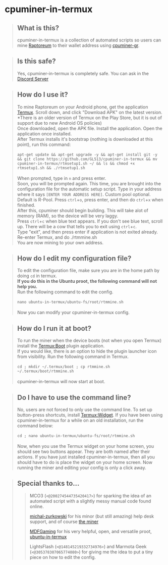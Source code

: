 # cpuminer-in-termux

> ## What is this?
> cpuminer-in-termux is a collection of automated scripts so users can mine [Raptoreum](https://raptoreum.com/) to their wallet address using [cpuminer-gr](https://github.com/michal-zurkowski/cpuminer-gr).

> ## Is this safe?
> Yes, cpuminer-in-termux is completely safe. You can ask in the [Discord Server](https://discord.gg/Raptoreum)

> ## How do I use it?
> To mine Raptoreum on your Android phone, get the application [Termux](https://f-droid.org/en/packages/com.termux/). Scroll down, and click "Download APK" on the latest version. *There is an older version of Termux on the Play Store, but it is out of support due to new Android OS policies)<br>
> Once downloaded, open the APK file. Install the application. Open the application once installed.<br>
> After Termux installs it's bootstrap (nothing is downloaded at this point), run this command:<br><br>
`apt-get update && apt-get upgrade -y && apt-get install git -y && git clone https://github.com/GL513/cpuminer-in-termux && mv cpuminer-in-termux/rtmsetup1.sh ~/ && ls && chmod +x rtmsetup1.sh && ./rtmsetup1.sh`
<br><br>
> When prompted, type in `n` and press enter.<br>
> Soon, you will be prompted again. This time, you are brought into the configuration file for the automatic setup script. Type in your address where it says `[ENTER YOUR ADDRESS HERE]`. Custom pool optional. Default is R-Pool. Press `ctrl`+`o`, press enter, and then do `ctrl`+`x` when finished.<br>
> After this, cpuminer should begin building. This will take alot of memory (RAM), so the device will be very laggy.<br>
> Press `ctrl`+`c` when blue text appears. If you don't see blue text, scroll up. There will be a cow that tells you to exit using `ctrl`+`c`.<br>
> Type "exit", and then press enter if application is not exited already.<br>
> Re-enter Termux, and do ./rtmmine.sh<br>
> You are now mining to your own address.<br>

> ## How do I edit my configuration file?
> To edit the configuration file, make sure you are in the home path by doing `cd` in termux.<br>
> **If you do this in the Ubuntu proot, the following command will not help you.**<br>
> Run the following command to edit the config. <br><br>
`nano ubuntu-in-termux/ubuntu-fs/root/rtmmine.sh` <br><br>
> Now you can modify your cpuminer-in-termux config.

> ## How do I run it at boot?
> To run the miner when the device boots (not when you open Termux) install the [Termux:Boot](https://f-droid.org/packages/com.termux.boot) plugin application.<br>
> If you would like, there is an option to hide the plugin launcher icon from visibility.
> Run the following command in Termux.<br><br>
`cd ; mkdir ~/.termux/boot ; cp rtmmine.sh ~/.termux/boot/rtmmine.sh` <br><br>
> cpuminer-in-termux will now start at boot.
>

> ## Do I have to use the command line?
> No, users are not forced to only use the command line.
> To set up button-press shortcuts, install [Termux:Widget](https://f-droid.org/packages/com.termux.widget).
> If you have been using cpuminer-in-termux for a while on an old installation, run the command below: <br><br>
`cd ; nano ubuntu-in-termux/ubuntu-fs/root/rtmmine.sh` <br><br>
> Now, when you use the Termux widget on your home screen, you should see two buttons appear. They are both named after their actions.
> If you have just installed cpuminer-in-termux, then all you should have to do is place the widget on your home screen.
> Now running the miner and editing your config is only a click away.


> ## Special thanks to...
>
>> MCO3 (`<@200274544735420417>`) for sparking the idea of an automated script with a slightly messy manual code found online.
>>
>> [michal-zurkowski](https://GitHub.com/michal-zurkowski/) for his minor (but still amazing) help desk support, and of course [the miner](https://GitHub.com/michal-zurkowski/cpuminer-gr/)
>>
>> [MDFGaming](https://GitHub.com/MDFGaming) for his very helpful, open, and versatile proot, [ubuntu-in-termux](https://GitHub.com/MDFGaming/ubuntu-in-termux/)
>>
>> LightsFlash (`<@148145219332734976>`) and Marmota Geek (`<@305378307065774080>`) for giving me the idea to put a tiny piece on how to edit the config.
